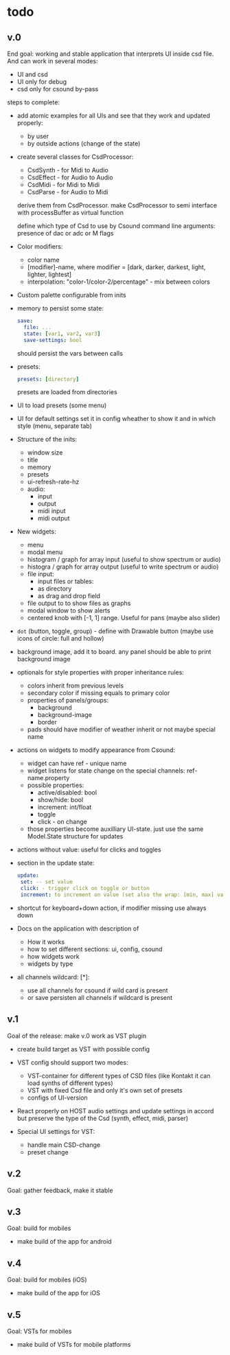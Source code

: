 # todo

## v.0

End goal: working and stable application that
interprets UI inside csd file. And can work in several modes:

* UI and csd
* UI only for debug
* csd only for csound by-pass

steps to complete:

* add atomic examples for all UIs and see that they work
   and updated properly:
     * by user
     * by outside actions (change of the state)

* create several classes for CsdProcessor:
    * CsdSynth - for Midi to Audio
    * CsdEffect - for Audio to Audio
    * CsdMidi - for Midi to Midi
    * CsdParse - for Audio to Midi

  derive them from CsdProcessor. make CsdProcessor to semi interface 
  with processBuffer as virtual function

  define which type of Csd to use by Csound command line arguments:
    presence of dac or adc or M flags

* Color modifiers:
   * color name
   * [modifier]-name, where modifier = [dark, darker, darkest, light, lighter, lightest]
   * interpolation:  "color-1/color-2/percentage" - mix between colors

* Custom palette configurable from inits

* memory to persist some state:

  ```yaml
  save:
    file: ...
    state: [var1, var2, var3]
    save-settings: bool
  ```

  should persist the vars between calls

* presets:
    
   ```yaml
   presets: [directory]
   ```
   
   presets are loaded from directories

* UI to load presets (some menu)

* UI for default settings
   set it in config wheather to show it and in which style (menu, separate tab)

* Structure of the inits:
    * window size
    * title
    * memory
    * presets
    * ui-refresh-rate-hz
    * audio:
        * input
        * output
        * midi input
        * midi output

* New widgets:
    * menu
    * modal menu
    * histogram / graph for array input (useful to show spectrum or audio)
    * histogra / graph for array output (useful to write spectrum or audio)
    * file input:
        * input files or tables:
        * as directory
        * as drag and drop field
    * file output to to show files as graphs
    * modal window to show alerts
    * centered knob with [-1, 1] range. Useful for pans (maybe also slider)


* `dot` (button, toggle, group) - define with Drawable button (maybe use icons of circle: full and hollow)

* background image, add it to board. any panel should be able to 
    print background image

* optionals for style properties with proper inheritance rules:
   * colors inherit from previous levels
   * secondary color if missing equals to primary color
   * properties of panels/groups:
       * background
       * background-image
       * border
  * pads should have modifier of weather inherit or not
     maybe special name

* actions on widgets to modify appearance from Csound:
   * widget can have ref - unique name
   * widget listens for state change on the special channels:
      ref-name.property
   * possible properties:
       * active/disabled: bool
       * show/hide: bool
       * increment: int/float
       * toggle
       * click - on change
   * those properties become auxilliary UI-state.
      just use the same Model.State structure for updates
      
* actions without value:
    useful for clicks and toggles

* section in the update state:

  ```yaml
  update:
   set: -- set value
   click: - trigger click on toggle or button
   increment: to increment on value (set also the wrap: [min, max] values)
  ```
* shortcut for keyboard+down action, if modifier missing use always down

* Docs on the application with description of
   * How it works
   * how to set different sections: ui, config, csound
   * how widgets work
   * widgets by type
 
* all channels wildcard: [*]:
   * use all channels for csound if wild card is present
   * or save persisten all channels if wildcard is present
   
## v.1

Goal of the release: make v.0 work as VST plugin

* create build target as VST with possible config

* VST config should support two modes:
   * VST-container for different types of CSD files 
      (like Kontakt it can load synths of different types)
   * VST with fixed Csd file and only it's own set of presets
   * configs of UI-version

* React properly on HOST audio settings and update settings in accord
   but preserve the type of the Csd (synth, effect, midi, parser)

* Special UI settings for VST:
   * handle main CSD-change
   * preset change

## v.2

Goal: gather feedback, make it stable

## v.3

Goal: build for mobiles 

* make build of the app for android

## v.4

Goal: build for mobiles (iOS)

*  make build of the app for iOS

## v.5 

Goal: VSTs for mobiles

* make build of VSTs for mobile platforms
